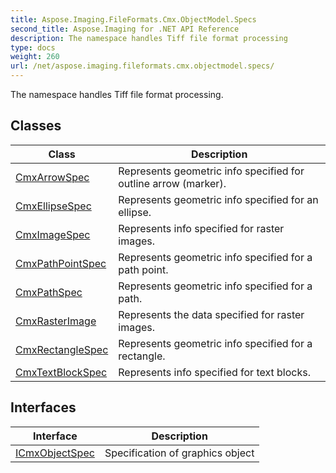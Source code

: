 ```yaml
---
title: Aspose.Imaging.FileFormats.Cmx.ObjectModel.Specs
second_title: Aspose.Imaging for .NET API Reference
description: The namespace handles Tiff file format processing
type: docs
weight: 260
url: /net/aspose.imaging.fileformats.cmx.objectmodel.specs/
---
```

The namespace handles Tiff file format processing.

## Classes

| Class | Description |
| --- | --- |
| [CmxArrowSpec](./cmxarrowspec/) | Represents geometric info specified for outline arrow (marker). |
| [CmxEllipseSpec](./cmxellipsespec/) | Represents geometric info specified for an ellipse. |
| [CmxImageSpec](./cmximagespec/) | Represents info specified for raster images. |
| [CmxPathPointSpec](./cmxpathpointspec/) | Represents geometric info specified for a path point. |
| [CmxPathSpec](./cmxpathspec/) | Represents geometric info specified for a path. |
| [CmxRasterImage](./cmxrasterimage/) | Represents the data specified for raster images. |
| [CmxRectangleSpec](./cmxrectanglespec/) | Represents geometric info specified for a rectangle. |
| [CmxTextBlockSpec](./cmxtextblockspec/) | Represents info specified for text blocks. |
## Interfaces

| Interface | Description |
| --- | --- |
| [ICmxObjectSpec](./icmxobjectspec/) | Specification of graphics object |


